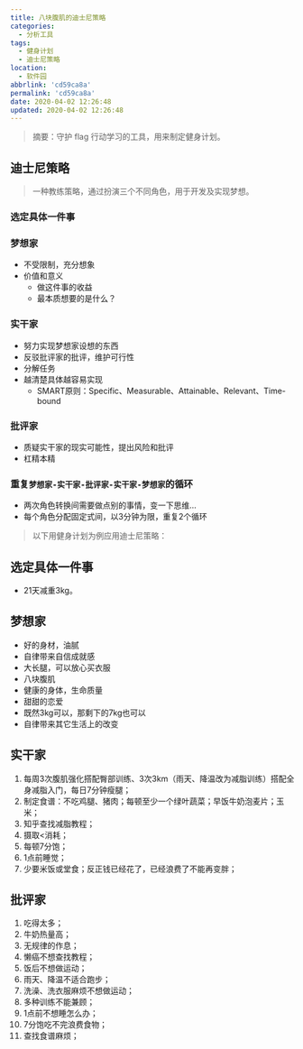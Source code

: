 ```yaml
---
title: 八块腹肌的迪士尼策略
categories:
  - 分析工具
tags:
  - 健身计划
  - 迪士尼策略
location:
  - 软件园
abbrlink: 'cd59ca8a'
permalink: 'cd59ca8a'
date: 2020-04-02 12:26:48
updated: 2020-04-02 12:26:48
---
```


> 摘要：守护 flag 行动学习的工具，用来制定健身计划。

<!-- more -->

## 迪士尼策略

> 一种教练策略，通过扮演三个不同角色，用于开发及实现梦想。

### 选定具体一件事

### 梦想家

- 不受限制，充分想象
- 价值和意义
  - 做这件事的收益
  - 最本质想要的是什么？

### 实干家

- 努力实现梦想家设想的东西
- 反驳批评家的批评，维护可行性
- 分解任务
- 越清楚具体越容易实现
  - SMART原则：Specific、Measurable、Attainable、Relevant、Time-bound

### 批评家

- 质疑实干家的现实可能性，提出风险和批评
- 杠精本精

### 重复`梦想家-实干家-批评家-实干家-梦想家`的循环

- 两次角色转换间需要做点别的事情，变一下思维…
- 每个角色分配固定式间，以3分钟为限，重复2个循环



> 以下用健身计划为例应用迪士尼策略：

## 选定具体一件事

- 21天减重3kg。

## 梦想家

- 好的身材，油腻
- 自律带来自信成就感
- 大长腿，可以放心买衣服
- 八块腹肌
- 健康的身体，生命质量
- 甜甜的恋爱
- 既然3kg可以，那剩下的7kg也可以
- 自律带来其它生活上的改变

## 实干家

1. 每周3次腹肌强化搭配臀部训练、3次3km（雨天、降温改为减脂训练）搭配全身减脂入门，每日7分钟瘦腿；
2. 制定食谱：不吃鸡腿、猪肉；每顿至少一个绿叶蔬菜；早饭牛奶泡麦片；玉米；
3. 知乎查找减脂教程；
4. 摄取<消耗；
5. 每顿7分饱；
6. 1点前睡觉；
7. 少要米饭或堂食；反正钱已经花了，已经浪费了不能再变胖；

## 批评家

1. 吃得太多；
2. 牛奶热量高；
3. 无规律的作息；
4. 懒癌不想查找教程；
5. 饭后不想做运动；
6. 雨天、降温不适合跑步；
7. 洗澡、洗衣服麻烦不想做运动；
8. 多种训练不能兼顾；
9. 1点前不想睡怎么办；
10. 7分饱吃不完浪费食物；
11. 查找食谱麻烦；